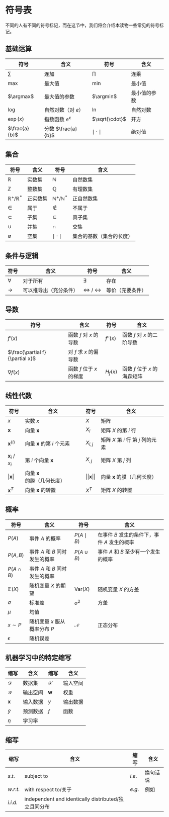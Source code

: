 # 符号表

不同的人有不同的符号标记，而在这节中，我们将会介绍本读物一些常见的符号标记。

## 基础运算

| 符号 | 含义 | 符号 | 含义 |
| --- | --- | --- | --- |
| $\sum$ | 连加 | $\prod$ | 连乘 |
| $\max$ | 最大值 | $\min$ | 最小值 |
| $\argmax$ | 最大值的参数 | $\argmin$ | 最小值的参数 |
| $\log$ | 自然对数（对 $e$） | $\ln$ | 自然对数 |
| $\exp(x)$ | 指数函数 $e^x$ | $\sqrt{\cdot}$ | 开方 |
| $\frac{a}{b}$ | 分数 $\frac{a}{b}$ | $\mid{\cdot}\mid$| 绝对值 |

## 集合

| 符号 | 含义 | 符号 | 含义 |
| --- | --- | --- | --- |
| $\mathbb{R}$ | 实数集 | $\mathbb{N}$ | 自然数集 |
| $\mathbb{Z}$ | 整数集 | $\mathbb{Q}$ | 有理数集 |
| $\mathbb{R}^+/\mathbb{R}^*$ | 正实数集 | $\mathbb{N}^+/\mathbb{N}^*$ | 正自然数集 |
| $\in$ | 属于 | $\notin$ | 不属于 |
| $\subset$ | 子集 | $\subseteq$ | 真子集 |
| $\cup$ | 并集 | $\cap$ | 交集 |
| $\emptyset$ | 空集 | $\mid \cdot \mid$ | 集合的基数（集合的长度） |

## 条件与逻辑

| 符号 | 含义 | 符号 | 含义 |
| --- | --- | --- | --- |
| $\forall$ | 对于所有 | $\exists$ | 存在 |
| $\rightarrow$ | 可以推导出（充分条件） | $\Leftrightarrow$ / $\leftrightarrow$ | 等价（充要条件） |

## 导数

| 符号 | 含义 | 符号 | 含义 |
| --- | --- | --- | --- |
| $f'(x)$ | 函数 $f$ 对 $x$ 的导数 | $f''(x)$ | 函数 $f$ 对 $x$ 的二阶导数 |
| $\frac{\partial f}{\partial x}$ | 对 $f$ 求 $x$ 的偏导数 |||
| $\nabla f(x)$ | 函数 $f$ 位于 $x$ 的梯度 | $H_f(x)$ | 函数 $f$ 位于 $x$ 的海森矩阵 |

## 线性代数

| 符号 | 含义 | 符号 | 含义 |
| --- | --- | --- | --- |
| $x$ | 实数  $x$  | $X$ | 矩阵 |
| $\mathbf{x}$ | 向量 $\mathbf{x}$ | $X_i$ | 矩阵 $X$ 的第 $i$ 行 |
| $\mathbf{x}^{(i)}$ | 向量 $\mathbf{x}$ 的第 $i$ 个元素 | $X_{i, j}$ | 矩阵 $X$ 第 $i$ 行 第 $j$ 列的元素 |
| $\mathbf{x}_i$ / $x_i$| 第 $i$ 个向量 $\mathbf{x}$ | $X_{, j}$ | 矩阵 $X$ 第 $j$ 列 |
| $\vert \mathbf{x} \vert$ | 向量 $\mathbf{x}$ 的膜（几何长度） | $\vert\vert \mathbf{x} \vert\vert$| 向量 $\mathbf{x}$ 的膜（几何长度）|
| $\mathbf{x}^T$ | 向量 $\mathbf{x}$ 的转置 | $X^T$ | 矩阵 $X$ 的转置 |

## 概率

| 符号 | 含义 | 符号 | 含义 |
| --- | --- | --- | --- |
| $P(A)$ | 事件 $A$ 的概率 | $P(A\mid B)$ | 在事件 $B$ 发生的条件下，事件 $A$ 发生的概率 |
| $P(A,B)$ | 事件 $A$ 和 $B$ 同时发生的概率 | $P(A\cup B)$ | 事件 $A$ 和 $B$ 至少有一个发生的概率 |
| $P(A\cap B)$ | 事件 $A$ 和 $B$ 同时发生的概率 | |
| $\mathbb{E}(X)$ | 随机变量 $X$ 的期望 | $\text{Var}(X)$ | 随机变量 $X$ 的方差 |
| $\sigma$ | 标准差 | $\sigma^2$ | 方差 |
| $\mu$ | 均值 |||
| $x \sim P$ | 随机变量 $x$ 服从概率分布 $P$ | $\mathcal{N}$ | 正态分布 |
| $\epsilon$ | 随机误差 |||

## 机器学习中的特定缩写

| 缩写 | 含义 | 缩写 | 含义 |
| --- | --- | --- | --- |
| $\mathcal{D}$ | 数据集 | $\mathcal{X}$ | 输入空间 |
| $\mathcal{Y}$ | 输出空间 | $\mathbf{w}$ | 权重 |
| $\mathbf{x}$ | 输入数据 | $y$ | 输出数据 |
| $\hat{y}$ | 预测数据 | $f$ | 函数 |
| $\eta$ | 学习率 |||


## 缩写

| 缩写 | 含义 | 缩写 | 含义 |
| --- | --- | --- | --- |
| $s.t.$ | subject to | $i.e.$ | 换句话说 |
| $w.r.t.$ | with respect to/关于 | $e.g.$ | 例如 |
| $i.i.d.$ | independent and identically distributed/独立且同分布 | |